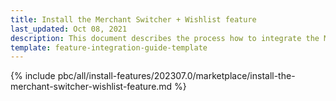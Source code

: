```yaml
---
title: Install the Merchant Switcher + Wishlist feature
last_updated: Oct 08, 2021
description: This document describes the process how to integrate the Merchant Switcher + Wishlist feature into a Spryker project.
template: feature-integration-guide-template
---
```


{% include pbc/all/install-features/202307.0/marketplace/install-the-merchant-switcher-wishlist-feature.md %} <!-- To edit, see /_includes/pbc/all/install-features/202307.0/marketplace/install-the-merchant-switcher-wishlist-feature.md -->
